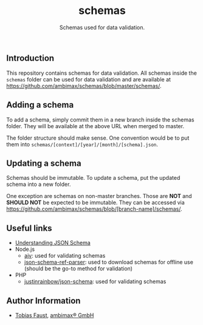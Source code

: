 <h1 align="center">schemas</h1>

<p align="center">
    Schemas used for data validation.
</p>

<br>


## Introduction

This repository contains schemas for data validation. All schemas inside the ```schemas``` folder can be used for data validation and are available at https://github.com/ambimax/schemas/blob/master/schemas/.


## Adding a schema

To add a schema, simply commit them in a new branch inside the schemas folder. They will be available at the above URL when merged to master.

The folder structure should make sense. One convention would be to put them into ```schemas/[context]/[year]/[month]/[schema].json```.


## Updating a schema

Schemas should be immutable. To update a schema, put the updated schema into a new folder.

One exception are schemas on non-master branches. Those are **NOT** and **SHOULD NOT** be expected to be immutable. They can be accessed via https://github.com/ambimax/schemas/blob/[branch-name]/schemas/.


## Useful links

* [Understanding JSON Schema](https://json-schema.org/understanding-json-schema/)
* Node.js
    * [ajv](https://www.npmjs.com/package/ajv): used for validating schemas
    * [json-schema-ref-parser](https://www.npmjs.com/package/json-schema-ref-parser): used to download schemas for offline use (should be the go-to method for validation)
* PHP
    * [justinrainbow/json-schema](https://github.com/justinrainbow/json-schema): used for validating schemas


## Author Information

- [Tobias Faust](https://github.com/FaustTobias), [ambimax® GmbH](https://ambimax.de)
